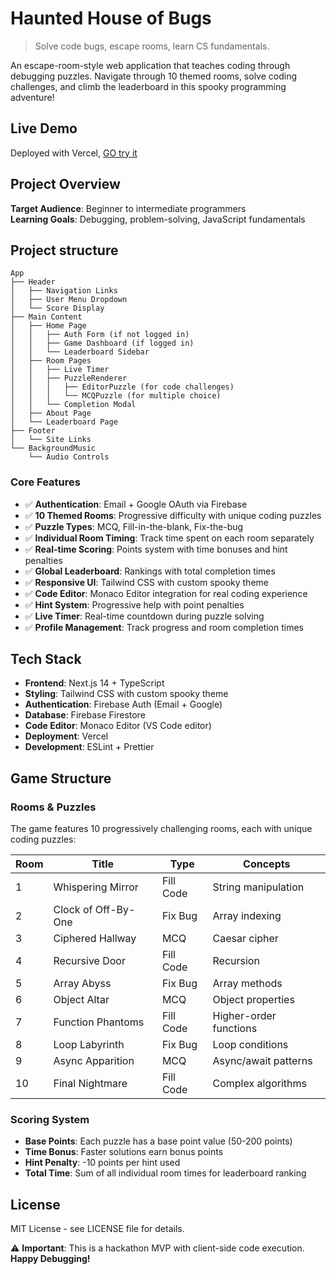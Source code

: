 # Haunted House of Bugs

> Solve code bugs, escape rooms, learn CS fundamentals.

An escape-room-style web application that teaches coding through debugging puzzles. Navigate through 10 themed rooms, solve coding challenges, and climb the leaderboard in this spooky programming adventure!

## Live Demo  

Deployed with Vercel, [GO try it](https://haunted-house-of-bugs.vercel.app/)

## Project Overview

**Target Audience**: Beginner to intermediate programmers  
**Learning Goals**: Debugging, problem-solving, JavaScript fundamentals  

## Project structure
```
App
├── Header
│   ├── Navigation Links
│   ├── User Menu Dropdown
│   └── Score Display
├── Main Content
│   ├── Home Page
│   │   ├── Auth Form (if not logged in)
│   │   ├── Game Dashboard (if logged in)
│   │   └── Leaderboard Sidebar
│   ├── Room Pages
│   │   ├── Live Timer
│   │   ├── PuzzleRenderer
│   │   │   ├── EditorPuzzle (for code challenges)
│   │   │   └── MCQPuzzle (for multiple choice)
│   │   └── Completion Modal
│   ├── About Page
│   └── Leaderboard Page
├── Footer
│   └── Site Links
└── BackgroundMusic
    └── Audio Controls
```

### Core Features

- ✅ **Authentication**: Email + Google OAuth via Firebase
- ✅ **10 Themed Rooms**: Progressive difficulty with unique coding puzzles
- ✅ **Puzzle Types**: MCQ, Fill-in-the-blank, Fix-the-bug
- ✅ **Individual Room Timing**: Track time spent on each room separately
- ✅ **Real-time Scoring**: Points system with time bonuses and hint penalties
- ✅ **Global Leaderboard**: Rankings with total completion times
- ✅ **Responsive UI**: Tailwind CSS with custom spooky theme
- ✅ **Code Editor**: Monaco Editor integration for real coding experience
- ✅ **Hint System**: Progressive help with point penalties
- ✅ **Live Timer**: Real-time countdown during puzzle solving
- ✅ **Profile Management**: Track progress and room completion times

## Tech Stack

- **Frontend**: Next.js 14 + TypeScript
- **Styling**: Tailwind CSS with custom spooky theme
- **Authentication**: Firebase Auth (Email + Google)
- **Database**: Firebase Firestore
- **Code Editor**: Monaco Editor (VS Code editor)
- **Deployment**: Vercel 
- **Development**: ESLint + Prettier


## Game Structure

### Rooms & Puzzles

The game features 10 progressively challenging rooms, each with unique coding puzzles:

| Room | Title | Type | Concepts |
|------|-------|------|----------|
| 1 | Whispering Mirror | Fill Code | String manipulation |
| 2 | Clock of Off-By-One | Fix Bug | Array indexing |
| 3 | Ciphered Hallway | MCQ | Caesar cipher |
| 4 | Recursive Door | Fill Code | Recursion |
| 5 | Array Abyss | Fix Bug | Array methods |
| 6 | Object Altar | MCQ | Object properties |
| 7 | Function Phantoms | Fill Code | Higher-order functions |
| 8 | Loop Labyrinth | Fix Bug | Loop conditions |
| 9 | Async Apparition | MCQ | Async/await patterns |
| 10 | Final Nightmare | Fill Code | Complex algorithms |

### Scoring System
- **Base Points**: Each puzzle has a base point value (50-200 points)
- **Time Bonus**: Faster solutions earn bonus points
- **Hint Penalty**: -10 points per hint used
- **Total Time**: Sum of all individual room times for leaderboard ranking

## License

MIT License - see LICENSE file for details.



⚠️ **Important**: This is a hackathon MVP with client-side code execution.
**Happy Debugging!** 
